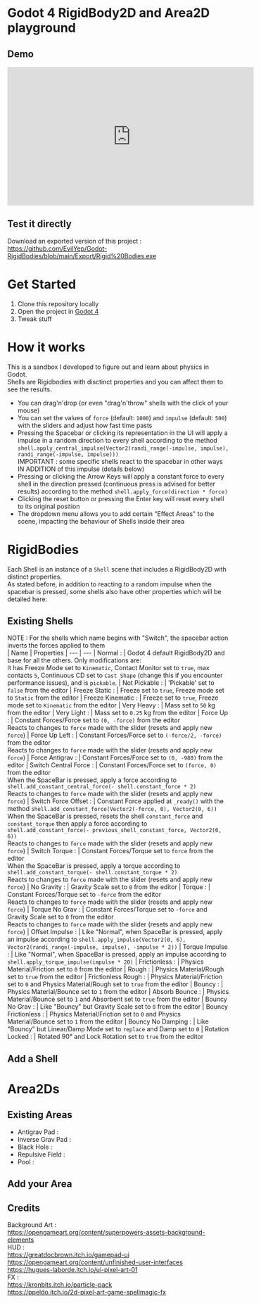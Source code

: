 # Godot 4 RigidBody2D and Area2D playground

## Demo
<iframe width="560" height="315" src="https://www.youtube.com/embed/1XOT3yVzKwc" title="YouTube video player" frameborder="0" allow="accelerometer; autoplay; clipboard-write; encrypted-media; gyroscope; picture-in-picture; web-share" allowfullscreen></iframe>

## Test it directly

Download an exported version of this project :  
https://github.com/EvilYep/Godot-RigidBodies/blob/main/Export/Rigid%20Bodies.exe


# Get Started
1. Clone this repository locally
2. Open the project in [Godot 4](https://godotengine.org/)
3. Tweak stuff
# How it works
This is a sandbox I developed to figure out and learn about physics in Godot.  
Shells are Rigidbodies with disctinct properties and you can affect them to see the results.  

- You can drag'n'drop (or even "drag'n'throw" shells with the click of your mouse)
- You can set the values of `force` (default: `1000`) and `impulse` (default: `500`) with the sliders and adjust how fast time pasts
- Pressing the Spacebar or clicking its representation in the UI will apply a impulse in a random direction to every shell according to the method `shell.apply_central_impulse(Vector2(randi_range(-impulse, impulse), randi_range(-impulse, impulse)))`  
IMPORTANT : some specific shells react to the spacebar in other ways IN ADDITION of this impulse (details below)
- Pressing or clicking the Arrow Keys will apply a constant force to every shell in the direction pressed (continuous press is advised for better results) according to the method `shell.apply_force(direction * force)`
- Clicking the reset button or pressing the Enter key will reset every shell to its original position
- The dropdown menu allows you to add certain "Effect Areas" to the scene, impacting the behaviour of Shells inside their area  
# RigidBodies
Each Shell is an instance of a `Shell` scene that includes a RigidBody2D with distinct properties.  
As stated before, in addition to reacting to a random impulse when the spacebar is pressed, some shells also have other properties which will be detailed here:  
## Existing Shells
NOTE : For the shells which name begins with "Switch", the spacebar action inverts the forces applied to them  
| Name | Properties
| --- | --- 
| Normal : | Godot 4 default RigidBody2D and base for all the others. Only modifications are: <br/> It has Freeze Mode set to `Kinematic`, Contact Monitor set to `true`, max contacts `5`, Continuous CD set to `Cast Shape` (change this if you encounter performance issues), and is `pickable`.
| Not Pickable : | 'Pickable' set to `false` from the editor
| Freeze Static : | Freeze set to `true`, Freeze mode set to `Static` from the editor
| Freeze Kinematic : | Freeze set to `true`, Freeze mode set to `Kinematic` from the editor
| Very Heavy : | Mass set to `50` kg from the editor
| Very Light : | Mass set to `0.25` kg from the editor
| Force Up : | Constant Forces/Force set to `(0, -force)` from the editor <br/> Reacts to changes to `force` made with the slider (resets and apply new `force`)
| Force Up Left : | Constant Forces/Force set to `(-force/2, -force)` from the editor <br /> Reacts to changes to `force` made with the slider (resets and apply new `force`)
| Force Antigrav : | Constant Forces/Force set to `(0, -980)` from the editor
| Switch Central Force : | Constant Forces/Force set to `(force, 0)` from the editor <br /> When the SpaceBar is pressed, apply a force according to `shell.add_constant_central_force(- shell.constant_force * 2)` <br /> Reacts to changes to `force` made with the slider (resets and apply new `force`)
| Switch Force Offset : | Constant Force applied at `_ready()` with the method `shell.add_constant_force(Vector2(-force, 0), Vector2(0, 6))` <br /> When the SpaceBar is pressed, resets the shell `constant_force` and `constant_torque` then apply a force according to `shell.add_constant_force(- previous_shell_constant_force, Vector2(0, 6))` <br /> Reacts to changes to `force` made with the slider (resets and apply new `force`)
| Switch Torque : | Constant Forces/Torque set to `force` from the editor <br /> When the SpaceBar is pressed, apply a torque according to `shell.add_constant_torque(- shell.constant_torque * 2)` <br /> Reacts to changes to `force` made with the slider (resets and apply new `force`)
| No Gravity : | Gravity Scale set to `0` from the editor
| Torque : | Constant Forces/Torque set to `-force` from the editor <br /> Reacts to changes to `force` made with the slider (resets and apply new `force`)
| Torque No Grav : | Constant Forces/Torque set to `-force` and Gravity Scale set to `0` from the editor <br /> Reacts to changes to `force` made with the slider (resets and apply new `force`)
| Offset Impulse : | Like "Normal", when SpaceBar is pressed, apply an impulse according to `shell.apply_impulse(Vector2(0, 6), Vector2(randi_range(-impulse, impulse), -impulse * 2))`
| Torque Impulse : | Like "Normal", when SpaceBar is pressed, apply an impulse according to `shell.apply_torque_impulse(impulse * 20)`
| Frictionless : | Physics Material/Friction set to `0` from the editor
| Rough : | Physics Material/Rough set to `true` from the editor
| Frictionless Rough : | Physics Material/Friction set to `0` and Physics Material/Rough set to `true` from the editor
| Bouncy : | Physics Material/Bounce set to `1` from the editor
| Absorb Bounce : | Physics Material/Bounce set to `1` and Absorbent set to `true` from the editor
| Bouncy No Grav : | Like "Bouncy" but Gravity Scale set to `0` from the editor
| Bouncy Frictionless : | Physics Material/Friction set to `0` and Physics Material/Bounce set to `1` from the editor
| Bouncy No Damping : | Like "Bouncy" but Linear/Damp Mode set to `replace` and Damp set to `0`
| Rotation Locked : | Rotated 90° and Lock Rotation set to `true` from the editor
## Add a Shell
# Area2Ds
## Existing Areas
- Antigrav Pad :
- Inverse Grav Pad :
- Black Hole :
- Repulsive Field :
- Pool :
## Add your Area
## Credits

Background Art :  
https://opengameart.org/content/superpowers-assets-background-elements  
HUD :  
https://greatdocbrown.itch.io/gamepad-ui  
https://opengameart.org/content/unfinished-user-interfaces  
https://hugues-laborde.itch.io/ui-pixel-art-01  
FX :  
https://kronbits.itch.io/particle-pack  
https://ppeldo.itch.io/2d-pixel-art-game-spellmagic-fx  